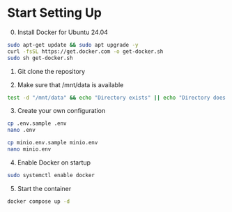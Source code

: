 # Start Setting Up

0. Install Docker for Ubuntu 24.04

```bash
sudo apt-get update && sudo apt upgrade -y
curl -fsSL https://get.docker.com -o get-docker.sh
sudo sh get-docker.sh
```

1. Git clone the repository

2. Make sure that /mnt/data is available

```bash
test -d "/mnt/data" && echo "Directory exists" || echo "Directory does not exist"
```

3. Create your own configuration

```bash
cp .env.sample .env
nano .env
```

```bash
cp minio.env.sample minio.env
nano minio.env
```

4. Enable Docker on startup

```bash
sudo systemctl enable docker
```

5. Start the container

```bash
docker compose up -d
```
